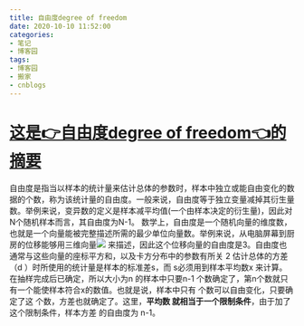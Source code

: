 ```yaml
---
title: 自由度degree of freedom
date: 2020-10-10 11:52:00
categories:
- 笔记
- 博客园
tags:
- 博客园
- 搬家
- cnblogs
---
```

# [这是👉自由度degree of freedom👈的摘要](../../../../2020/10/10/cnblog_13794932/)
<!--more-->
自由度是指当以样本的统计量来估计总体的参数时，样本中独立或能自由变化的数据的个数，称为该统计量的自由度。一般来说，自由度等于独立变量减掉其衍生量数。举例来说，变异数的定义是样本减平均值(一个由样本决定的衍生量)，因此对N个随机样本而言，其自由度为N-1。
数学上，自由度是一个随机向量的维度数，也就是一个向量能被完整描述所需的最少单位向量数。举例来说，从电脑屏幕到厨房的位移能够用三维向量![](https://img2020.cnblogs.com/blog/2015058/202010/2015058-20201010194754429-1856767318.png)
来描述，因此这个位移向量的自由度是3。自由度也通常与这些向量的座标平方和，以及卡方分布中的参数有所关 2 估计总体的方差（d
）时所使用的统计量是样本的标准差s，而 s必须用到样本平均数x 来计算。在抽样完成后已确定，所以大小为n 的样本中只要n-1
个数确定了，第n个数就只有一个能使样本符合x的数值。也就是说，样本中只有 个数可以自由变化，只要确定了这 个数，方差也就确定了。这里，**平均数
就相当于一个限制条件**，由于加了这个限制条件，样本方差 的自由度为 n-1。


